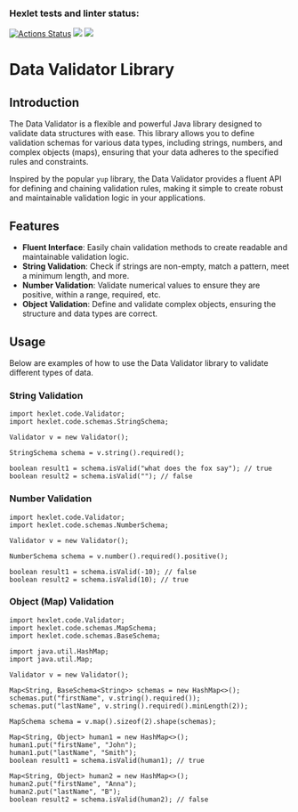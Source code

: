 ### Hexlet tests and linter status:
[![Actions Status](https://github.com/ddm14159/java-project-78/actions/workflows/hexlet-check.yml/badge.svg)](https://github.com/ddm14159/java-project-78/actions)
<a href="https://codeclimate.com/github/ddm14159/java-project-78/maintainability"><img src="https://api.codeclimate.com/v1/badges/38b76e833cb3122a9eb8/maintainability" /></a>
<a href="https://codeclimate.com/github/ddm14159/java-project-78/test_coverage"><img src="https://api.codeclimate.com/v1/badges/38b76e833cb3122a9eb8/test_coverage" /></a>

# Data Validator Library

## Introduction

The Data Validator is a flexible and powerful Java library designed to validate data structures with ease. This library allows you to define validation schemas for various data types, including strings, numbers, and complex objects (maps), ensuring that your data adheres to the specified rules and constraints.

Inspired by the popular `yup` library, the Data Validator provides a fluent API for defining and chaining validation rules, making it simple to create robust and maintainable validation logic in your applications.

## Features

- **Fluent Interface**: Easily chain validation methods to create readable and maintainable validation logic.
- **String Validation**: Check if strings are non-empty, match a pattern, meet a minimum length, and more.
- **Number Validation**: Validate numerical values to ensure they are positive, within a range, required, etc.
- **Object Validation**: Define and validate complex objects, ensuring the structure and data types are correct.

## Usage
Below are examples of how to use the Data Validator library to validate different types of data.

### String Validation
```
import hexlet.code.Validator;
import hexlet.code.schemas.StringSchema;

Validator v = new Validator();

StringSchema schema = v.string().required();

boolean result1 = schema.isValid("what does the fox say"); // true
boolean result2 = schema.isValid(""); // false
```
### Number Validation
```
import hexlet.code.Validator;
import hexlet.code.schemas.NumberSchema;

Validator v = new Validator();

NumberSchema schema = v.number().required().positive();

boolean result1 = schema.isValid(-10); // false
boolean result2 = schema.isValid(10); // true
```
### Object (Map) Validation
```
import hexlet.code.Validator;
import hexlet.code.schemas.MapSchema;
import hexlet.code.schemas.BaseSchema;

import java.util.HashMap;
import java.util.Map;

Validator v = new Validator();

Map<String, BaseSchema<String>> schemas = new HashMap<>();
schemas.put("firstName", v.string().required());
schemas.put("lastName", v.string().required().minLength(2));

MapSchema schema = v.map().sizeof(2).shape(schemas);

Map<String, Object> human1 = new HashMap<>();
human1.put("firstName", "John");
human1.put("lastName", "Smith");
boolean result1 = schema.isValid(human1); // true

Map<String, Object> human2 = new HashMap<>();
human2.put("firstName", "Anna");
human2.put("lastName", "B");
boolean result2 = schema.isValid(human2); // false
```

